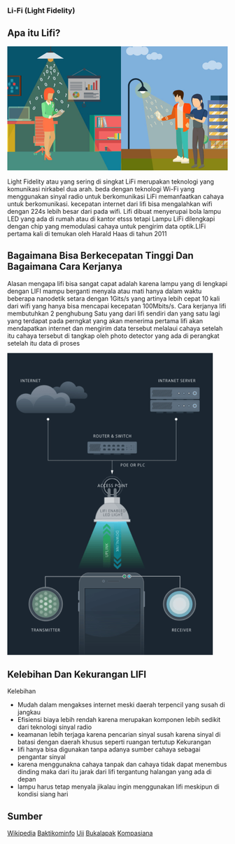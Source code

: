 ### Li-Fi (Light Fidelity)

## Apa itu Lifi?

![Li-Fi](lifi.jpg)

Light Fidelity atau yang sering di singkat LiFi merupakan teknologi yang komunikasi nirkabel dua arah. beda dengan teknologi Wi-Fi yang menggunakan sinyal radio untuk berkomunikasi LiFi memanfaatkan cahaya untuk berkomunikasi. kecepatan internet dari lifi bisa mengalahkan wifi dengan 224s lebih besar dari pada wifi. Lifi dibuat menyerupai bola lampu LED yang ada di rumah atau di kantor etsss tetapi Lampu LiFi dilengkapi dengan chip yang memodulasi cahaya untuk pengirim data optik.LIFi pertama kali di temukan oleh Harald Haas di tahun 2011

## Bagaimana Bisa Berkecepatan Tinggi Dan Bagaimana Cara Kerjanya
Alasan mengapa lifi bisa sangat capat adalah karena lampu yang di lengkapi dengan LIFI mampu berganti menyala atau mati hanya dalam waktu beberapa nanodetik setara dengan 1Gits/s yang artinya lebih cepat 10 kali dari wifi yang hanya bisa mencapai kecepatan 100Mbits/s. Cara kerjanya lifi membutuhkan 2 penghubung Satu yang dari lifi sendiri dan yang satu lagi yang terdapat pada perngkat yang akan menerima pertama lifi akan mendapatkan internet dan mengirim data tersebut melalaui cahaya setelah itu cahaya tersebut di tangkap oleh photo detector yang ada di perangkat setelah itu data di proses 

![CaraKErja](Carakerja.png)

## Kelebihan Dan Kekurangan LIFI
Kelebihan
  - Mudah dalam mengakses internet meski daerah terpencil yang susah di jangkau
  - Efisiensi biaya lebih rendah karena merupakan komponen lebih sedikit dari teknologi sinyal radio
  - keamanan lebih terjaga karena pencarian sinyal susah karena sinyal di batasi dengan daerah khusus     seperti ruangan tertutup
 Kekurangan 
  - lifi hanya bisa digunakan tanpa adanya sumber cahaya sebagai pengantar sinyal
  - karena menggunakna cahaya tanpak dan cahaya tidak dapat menembus dinding maka dari itu jarak dari     lifi tergantung halangan yang ada di depan 
  - lampu harus tetap menyala jikalau ingin menggunakan lifi  meskipun di kondisi siang hari 
  
  
  
 ## Sumber
 
  [Wikipedia](https://id.wikipedia.org/wiki/Li-Fi)
  [Baktikominfo](https://www.baktikominfo.id/id/informasi/pengetahuan/mengenal_li-fi_teknologi_pengganti_wi-fi_di_masa_depan-708)
  [Uii](https://ee.uii.ac.id/2020/06/01/mengenal-teknologi-li-fi-light-fidelity/)
  [Bukalapak](https://review.bukalapak.com/techno/mengenal-lifi-jaringan-internet-nirkabel-berbasis-cahaya-51186)
  [Kompasiana](https://www.kompasiana.com/ahmad62757/5d9e7ceb097f3655ac4da712/teknologi-li-fi-memiliki-kecepatan-internet-lebih-tinggi-dari-wi-fi)
